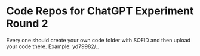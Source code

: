 # Code Repos for ChatGPT Experiment Round 2

Every one should create your own code folder with SOEID and then upload your code there. 
Example: yd79982/..
